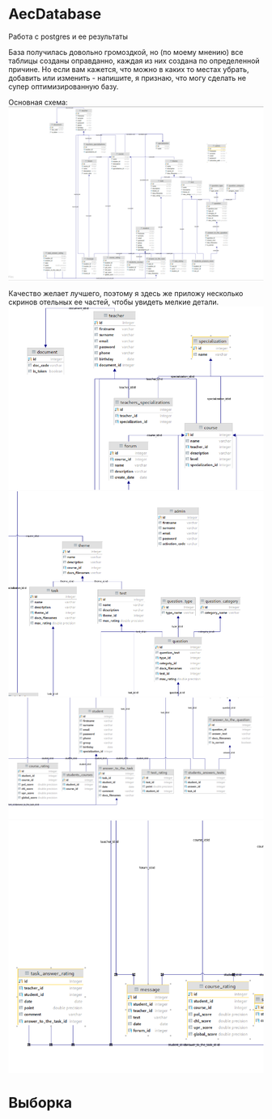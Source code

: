 # AecDatabase
Работа с postgres и ее результаты

База получилась довольно громоздкой, но (по моему мнению) все таблицы созданы оправданно, каждая из них создана по определенной причине.
Но если вам кажется, что можно в каких то местах убрать, добавить или изменить - напишите, я признаю, что могу сделать не супер оптимизированную базу.

Основная схема:
![alt text](uploads/db_09.png  "Главная схема")​

Качество желает лучшего, поэтому я здесь же приложу несколько скринов отельных ее частей, чтобы увидеть мелкие детали.
![alt text](uploads/db_teacher_course.png  "Главная страница")​
![alt text](uploads/db_test_theme_question_and_admin.png  "Тема вопросы и админка")​
![alt text](uploads/db_student_rating.png  "Студент и с чем он связан")​
![alt text](uploads/db_message_answerrating.png  "Сообщения и оценка ответа")​


# Выборка
